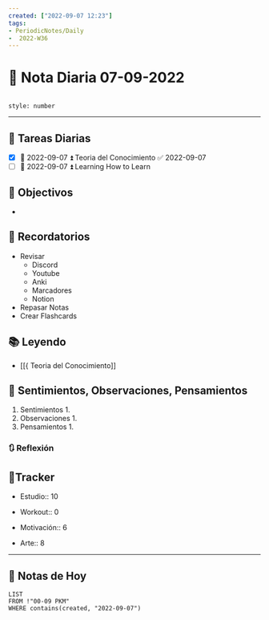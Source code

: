```yaml
---
created: ["2022-09-07 12:23"]
tags:
- PeriodicNotes/Daily
-  2022-W36
---
```


# 📅 Nota Diaria  07-09-2022
```toc

style: number

```

---
## 🔷 Tareas Diarias
- [x] 📅 2022-09-07 ⏫ Teoria del Conocimiento ✅ 2022-09-07
- [ ] 📅 2022-09-07 ⏫ Learning How to Learn

## 🎯 Objectivos
- 
## 📕 Recordatorios
- Revisar
	- Discord
	- Youtube
	- Anki
	- Marcadores
	- Notion
- Repasar Notas
- Crear Flashcards

## 📚 Leyendo
- [[{ Teoria del Conocimiento]]
## 💬 Sentimientos, Observaciones, Pensamientos 
1. Sentimientos
	1. 
2. Observaciones
	1. 
3. Pensamientos
	1. 
### 🔃 Reflexión

## 🔷Tracker

- Estudio:: 10

- Workout:: 0

- Motivación:: 6

- Arte:: 8
---

## 📅 Notas de Hoy
```dataview
LIST 
FROM !"00-09 PKM" 
WHERE contains(created, "2022-09-07")
```